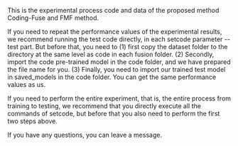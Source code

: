 This is the experimental process code and data of the proposed method Coding-Fuse and FMF method.

If you need to repeat the performance values ​​of the experimental results, we recommend running the test code directly, in each setcode parameter --test part. But before that, you need to (1) first copy the dataset folder to the directory at the same level as code in each fusion folder. (2) Secondly, import the code pre-trained model in the code folder, and we have prepared the file name for you. (3) Finally, you need to import our trained test model in saved_models in the code folder. You can get the same performance values ​​as us.

If you need to perform the entire experiment, that is, the entire process from training to testing, we recommend that you directly execute all the commands of setcode, but before that you also need to perform the first two steps above.

If you have any questions, you can leave a message.

